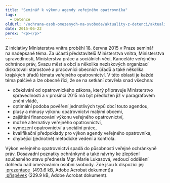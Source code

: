 ```yaml
---
title: "Seminář k výkonu agendy veřejného opatrovníka"
tags:
  - Detence
oldUrl: "/ochrana-osob-omezenych-na-svobode/aktuality-z-detenci/aktuality-z-detenci-2015/seminar-k-vykonu-agendy-verejneho-opatrovnika/"
date: 2015-06-22
perex: "<p></p>"
---
```


<!-- imported from the old website -->

<p>Z iniciativy Ministerstva vnitra proběhl 18. června 2015 v Praze seminář na nadepsané téma. Za účasti představitelů Ministerstva vnitra, Ministerstva spravedlnosti, Ministerstva práce a sociálních věcí, Kanceláře veřejného ochránce práv, Svazu měst a obcí a několika neziskových organizací diskutovali starostové a pracovníci obecních úřadů a také několika krajských úřadů témata veřejného opatrovnictví. V této oblasti je každé téma palčivé a lze obecně říci, že se na setkání otevřela snad všechna:</p><ul><li>očekávání od opatrovnického zákona, který připravuje Ministerstvo spravedlnosti a v prosinci 2015 má být předložen již v paragrafovém znění vládě,</li><li>optimální podoba pověření jednotlivých typů obcí touto agendou, </li><li>plusy a mínusy výkonu opatrovnictví malými obcemi,</li><li>zajištění financování výkonu veřejného opatrovnictví,</li><li>možné alternativy veřejného opatrovnictví,</li><li>vymezení opatrovnictví a sociální práce,</li><li>kvalifikační předpoklady pro výkon agendy veřejného opatrovníka,</li><li>chybějící (jednotné) metodické vedení a kontrola.</li></ul><p>Výkon veřejného opatrovnictví spadá do působnosti veřejné ochránkyně práv<a name="_GoBack"></a>. Dosavadní poznatky ochránkyně a také návrhy ke zlepšení současného stavu přednesla Mgr. Marie Lukasová, vedoucí oddělení dohledu nad omezováním osobní svobody. Zde jsou k dispozici její <a title="Otevření do nového okna" href="/uploads-import/ochrana_osob/Konference/Lukasova-MV-opatrovnictvi.pdf" target="_blank"><img alt="" src="https://www.ochrance.cz/typo3/ext/od_linkdesc/icons/pdf.gif" class="od_linkdesc_icon" /> prezentace </a> (493.6 kB, Adobe Acrobat dokument)a <a title="Otevření do nového okna" href="/uploads-import/ochrana_osob/Konference/Prispevek-Lukasova.pdf" target="_blank"><img alt="" src="https://www.ochrance.cz/typo3/ext/od_linkdesc/icons/pdf.gif" class="od_linkdesc_icon" /> příspěvek</a> (229.9 kB, Adobe Acrobat dokument).</p>
